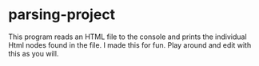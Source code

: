 # parsing-project
This program reads an HTML file to the console and prints the individual Html nodes found in the file. I made this for fun. Play around and edit with this as you will.
